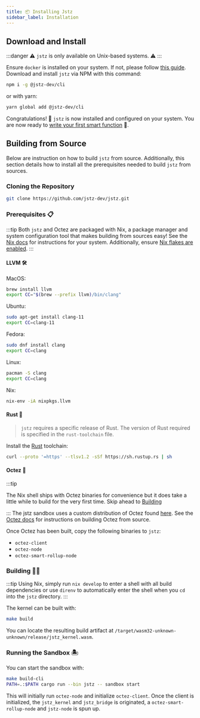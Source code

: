 ```yaml
---
title: 📦 Installing Jstz
sidebar_label: Installation
---
```


## Download and Install

:::danger
⚠️ `jstz` is only available on Unix-based systems. ⚠️
:::

Ensure `docker` is installed on your system. If not, please follow [this guide](https://docs.docker.com/get-docker/).
Download and install `jstz` via NPM with this command:

```sh
npm i -g @jstz-dev/cli
```

or with yarn:

```sh
yarn global add @jstz-dev/cli
```

Congratulations! 🎉 `jstz` is now installed and configured on your system.
You are now ready to [write your first smart function](./quick_start.md) 🚀.

## Building from Source

Below are instruction on how to build `jstz` from source. Additionally, this section details how to install all the prerequisites needed to build `jstz` from sources.

### Cloning the Repository

```sh
git clone https://github.com/jstz-dev/jstz.git
```

### Prerequisites 📋

:::tip
Both `jstz` and Octez are packaged with Nix, a package manager and system configuration tool that makes building from sources easy! See the [Nix docs](https://nixos.org/download.html) for instructions for your system. Additionally, ensure [Nix flakes are enabled](https://nixos.wiki/wiki/Flakes#Enable_flakes).
:::

#### LLVM 🛠️

MacOS:

```sh
brew install llvm
export CC="$(brew --prefix llvm)/bin/clang"
```

Ubuntu:

```sh
sudo apt-get install clang-11
export CC=clang-11
```

Fedora:

```sh
sudo dnf install clang
export CC=clang
```

Linux:

```sh Arch
pacman -S clang
export CC=clang
```

Nix:

```sh
nix-env -iA nixpkgs.llvm
```

#### Rust 🦀

> `jstz` requires a specific release of Rust. The version of Rust required is specified in the `rust-toolchain` file.

Install the [Rust](https://rustup.rs/) toolchain:

```sh
curl --proto '=https' --tlsv1.2 -sSf https://sh.rustup.rs | sh
```

#### Octez 🐙

:::tip

The Nix shell ships with Octez binaries for convenience but it does take a little while to build for the very first time.
Skip ahead to [Building](#building-%EF%B8%8F)

:::
The jstz sandbox uses a custom distribution of Octez found [here](https://gitlab.com/tezos/tezos/-/tree/jstz@octez-dev). See the [Octez docs](https://tezos.gitlab.io/introduction/howtoget.html?highlight=building#compiling-with-make) for instructions on building Octez from source.

Once Octez has been built, copy the following binaries to `jstz`:

- `octez-client`
- `octez-node`
- `octez-smart-rollup-node`

### Building 👷‍♂️

:::tip
Using Nix, simply run `nix develop` to enter a shell with all build dependencies or use `direnv` to automatically enter the shell when you `cd` into the `jstz` directory.
:::

The kernel can be built with:

```sh
make build
```

You can locate the resulting build artifact at `/target/wasm32-unknown-unknown/release/jstz_kernel.wasm`.

### Running the Sandbox 🏝️

You can start the sandbox with:

```sh
make build-cli
PATH=.:$PATH cargo run --bin jstz -- sandbox start
```

This will initially run `octez-node` and initialize `octez-client`. Once the client is initialized, the `jstz_kernel` and `jstz_bridge`
is originated, a `octez-smart-rollup-node` and `jstz-node` is spun up.

